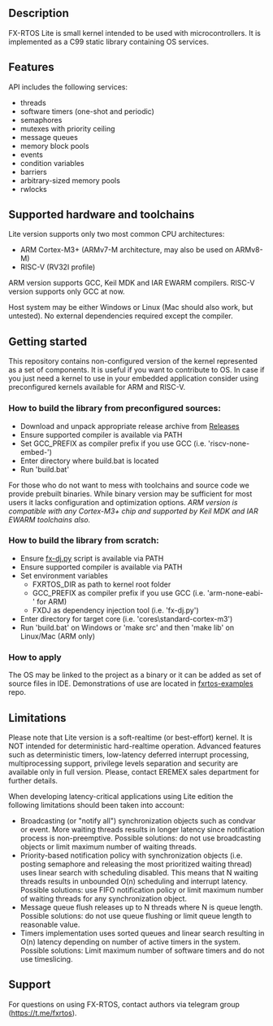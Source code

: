 Description
-----------

FX-RTOS Lite is small kernel intended to be used with microcontrollers.
It is implemented as a C99 static library containing OS services.

Features
--------

API includes the following services:
- threads
- software timers (one-shot and periodic)
- semaphores
- mutexes with priority ceiling
- message queues
- memory block pools
- events
- condition variables
- barriers
- arbitrary-sized memory pools
- rwlocks

Supported hardware and toolchains
---------------------------------

Lite version supports only two most common CPU architectures: 
- ARM Cortex-M3+ (ARMv7-M architecture, may also be used on ARMv8-M)
- RISC-V (RV32I profile)

ARM version supports GCC, Keil MDK and IAR EWARM compilers.
RISC-V version supports only GCC at now.

Host system may be either Windows or Linux (Mac should also work, but untested).
No external dependencies required except the compiler.

Getting started
---------------

This repository contains non-configured version of the kernel represented as a set of components. It is useful if you want to contribute to OS. 
In case if you just need a kernel to use in your embedded application consider using preconfigured kernels available for ARM and RISC-V.

### How to build the library from preconfigured sources:

- Download and unpack appropriate release archive from [Releases](https://github.com/Eremex/fxrtos-lite/releases)
- Ensure supported compiler is available via PATH
- Set GCC_PREFIX as compiler prefix if you use GCC (i.e. 'riscv-none-embed-')
- Enter directory where build.bat is located
- Run 'build.bat'

For those who do not want to mess with toolchains and source code we provide prebuilt binaries. While binary version may be sufficient for most users it lacks configuration and optimization options.
*ARM version is compatible with any Cortex-M3+ chip and supported by Keil MDK and IAR EWARM toolchains also.*

### How to build the library from scratch:

- Ensure [fx-dj.py](https://github.com/Eremex/fx-dj) script is available via PATH
- Ensure supported compiler is available via PATH
- Set environment variables
    - FXRTOS_DIR as path to kernel root folder
    - GCC_PREFIX as compiler prefix if you use GCC (i.e. 'arm-none-eabi-' for ARM)
    - FXDJ as dependency injection tool (i.e. 'fx-dj.py')
- Enter directory for target core (i.e. 'cores\standard-cortex-m3')
- Run 'build.bat' on Windows or 'make src' and then 'make lib' on Linux/Mac (ARM only)

### How to apply
The OS may be linked to the project as a binary or it can be added as set of source files in IDE.
Demonstrations of use are located in [fxrtos-examples](https://github.com/Eremex/fxrtos-examples) repo.

Limitations
-----------

Please note that Lite version is a soft-realtime (or best-effort) kernel. It is NOT intended for deterministic hard-realtime operation.
Advanced features such as deterministic timers, low-latency deferred interrupt processing, multiprocessing support, privilege levels separation and security
are available only in full version. Please, contact EREMEX sales department for further details.

When developing latency-critical applications using Lite edition the following limitations should been taken into account:

- Broadcasting (or "notify all") synchronization objects such as condvar or event. More waiting threads results in longer latency since notification process is non-preemptive. Possible solutions: do not use broadcasting objects or limit maximum number of waiting threads.
- Priority-based notification policy with synchronization objects (i.e. posting semaphore and releasing the most prioritized waiting thread) uses linear search with scheduling disabled. This means that N waiting threads results in unbounded O(n) scheduling and interrupt latency. Possible solutions: use FIFO notification policy or limit maximum number of waiting threads for any synchronization object.
- Message queue flush releases up to N threads where N is queue length. Possible solutions: do not use queue flushing or limit queue length to reasonable value.
- Timers implementation uses sorted queues and linear search resulting in O(n) latency depending on number of active timers in the system. Possible solutions: Limit maximum number of software timers and do not use timeslicing.

Support
-----------
For questions on using FX-RTOS, contact authors via telegram group (https://t.me/fxrtos).
